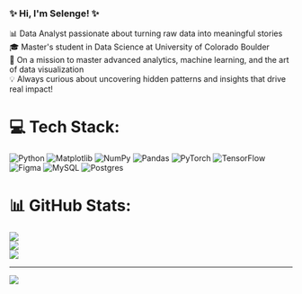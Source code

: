 ### ✨ Hi, I'm Selenge! ✨
📊 Data Analyst passionate about turning raw data into meaningful stories  
🎓 Master's student in Data Science at University of Colorado Boulder  
🚀 On a mission to master advanced analytics, machine learning, and the art of data visualization  
💡 Always curious about uncovering hidden patterns and insights that drive real impact!  

# 💻 Tech Stack:
![Python](https://img.shields.io/badge/python-3670A0?style=for-the-badge&logo=python&logoColor=ffdd54) ![Matplotlib](https://img.shields.io/badge/Matplotlib-%23ffffff.svg?style=for-the-badge&logo=Matplotlib&logoColor=black) ![NumPy](https://img.shields.io/badge/numpy-%23013243.svg?style=for-the-badge&logo=numpy&logoColor=white) ![Pandas](https://img.shields.io/badge/pandas-%23150458.svg?style=for-the-badge&logo=pandas&logoColor=white) ![PyTorch](https://img.shields.io/badge/PyTorch-%23EE4C2C.svg?style=for-the-badge&logo=PyTorch&logoColor=white) ![TensorFlow](https://img.shields.io/badge/TensorFlow-%23FF6F00.svg?style=for-the-badge&logo=TensorFlow&logoColor=white) ![Figma](https://img.shields.io/badge/figma-%23F24E1E.svg?style=for-the-badge&logo=figma&logoColor=white) ![MySQL](https://img.shields.io/badge/mysql-4479A1.svg?style=for-the-badge&logo=mysql&logoColor=white) ![Postgres](https://img.shields.io/badge/postgres-%23316192.svg?style=for-the-badge&logo=postgresql&logoColor=white)
# 📊 GitHub Stats:
![](https://github-readme-stats.vercel.app/api?username=selengecagin&theme=blue-green&hide_border=false&include_all_commits=false&count_private=false)<br/>
![](https://nirzak-streak-stats.vercel.app/?user=selengecagin&theme=blue-green&hide_border=false)<br/>
![](https://github-readme-stats.vercel.app/api/top-langs/?username=selengecagin&theme=blue-green&hide_border=false&include_all_commits=false&count_private=false&layout=compact)

---
[![](https://visitcount.itsvg.in/api?id=selengecagin&icon=0&color=0)](https://visitcount.itsvg.in)

<!-- Proudly created with GPRM ( https://gprm.itsvg.in ) -->
